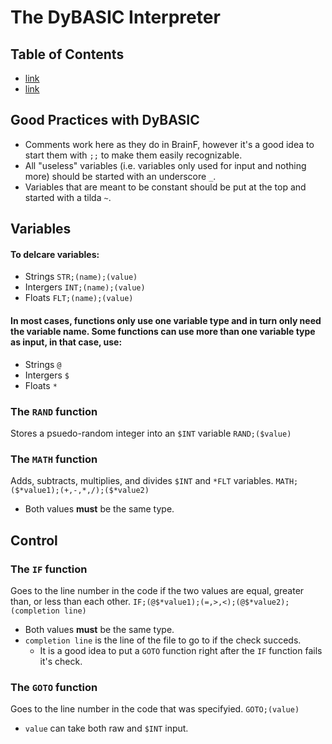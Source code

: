 # The DyBASIC Interpreter

## Table of Contents
* [link](##variables)
 * [link](####to-delcare-variables) 

## Good Practices with DyBASIC
* Comments work here as they do in BrainF, however it's a good idea to start them with `;;` to make them easily recognizable.
* All "useless" variables (i.e. variables only used for input and nothing more) should be started with an underscore `_`.
* Variables that are meant to be constant should be put at the top and started with a tilda `~`.

## Variables

#### To delcare variables:
* Strings `STR;(name);(value)`
* Intergers `INT;(name);(value)`
* Floats `FLT;(name);(value)`
#### In most cases, functions only use one variable type and in turn only need the variable name. Some functions can use more than one variable type as input, in that case, use:
* Strings `@`
* Intergers `$`
* Floats `*`
### The `RAND` function
Stores a psuedo-random integer into an `$INT` variable
`RAND;($value)`
### The `MATH` function
Adds, subtracts, multiplies, and divides `$INT` and `*FLT` variables.
`MATH;($*value1);(+,-,*,/);($*value2)`
* Both values **must** be the same type.

## Control
### The `IF` function
Goes to the line number in the code if the two values are equal, greater than, or less than each other.
`IF;(@$*value1);(=,>,<);(@$*value2);(completion line)`
* Both values **must** be the same type.
* `completion line` is the line of the file to go to if the check succeds.
  * It is a good idea to put a `GOTO` function right after the `IF` function fails it's check.
### The `GOTO` function
Goes to the line number in the code that was specifyied.
`GOTO;(value)`
* `value` can take both raw and `$INT` input.
